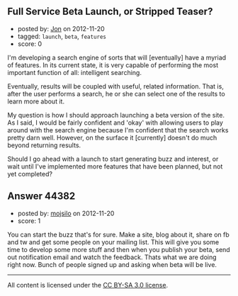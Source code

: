 ## Full Service Beta Launch, or Stripped Teaser?

- posted by: [Jon](https://stackexchange.com/users/-1/11615-jon) on 2012-11-20
- tagged: `launch`, `beta`, `features`
- score: 0

I'm developing a search engine of sorts that will [eventually] have a myriad of features. In its current state, it is very capable of performing the most important function of all: intelligent searching.

Eventually, results will be coupled with useful, related information. That is, after the user performs a search, he or she can select one of the results to learn more about it.

My question is how I should approach launching a beta version of the site. As I said, I would be fairly confident and 'okay' with allowing users to play around with the search engine because I'm confident that the search works pretty darn well. However, on the surface it [currently] doesn't do much beyond returning results. 

Should I go ahead with a launch to start generating buzz and interest, or wait until I've implemented more features that have been planned, but not yet completed?


## Answer 44382

- posted by: [mojsilo](https://stackexchange.com/users/-1/1826-mojsilo) on 2012-11-20
- score: 1

You can start the buzz that's for sure. Make a site, blog about it, share on fb and tw and get some people on your mailing list. This will give you some time to develop some more stuff and then when you publish your beta, send out notification email and watch the feedback. Thats what we are doing right now. Bunch of people signed up and asking when beta will be live.



---

All content is licensed under the [CC BY-SA 3.0 license](https://creativecommons.org/licenses/by-sa/3.0/).
